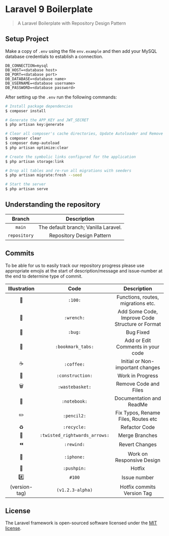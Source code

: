 # Laravel 9 Boilerplate
> A Laravel Boilerplate with Repository Design Pattern

## Setup Project
Make a copy of `.env` using the file `env.example` and then add your MySQL database credentials to establish a connection.

```
DB_CONNECTION=mysql
DB_HOST=<database host>
DB_PORT=<database port>
DB_DATABASE=<database name>
DB_USERNAME=<database username>
DB_PASSWORD=<database password>
```


After setting up the `.env` run the following commands:
```bash
# Install package dependencies 
$ composer install

# Generate the APP_KEY and JWT_SECRET
$ php artisan key:generate

# Clear all composer's cache directories, Update Autoloader and Remove the cached bootstrap files
$ composer clear
$ composer dump-autoload
$ php artisan optimize:clear

# Create the symbolic links configured for the application
$ php artisan storage:link

# Drop all tables and re-run all migrations with seeders
$ php artisan migrate:fresh --seed

# Start the server
$ php artisan serve
```

## Understanding the repository
|Branch        		 |Description                           |
|:------------------:|:------------------------------------:|
|`main`              |The default branch; Vanilla Laravel.  |
|`repository`        |Repository Design Pattern             |

## Commits 
To be able for us to easily track our repository progress please use appropriate emojis at the start of description/message and issue-number at the end to determine type of commit.

| Illustration              | Code                          | Description                                   |
|:-------------------------:|:-----------------------------:|:---------------------------------------------:|
|:100:                      |`:100:`                        |Functions, routes, migrations etc.             |
|:wrench:                   |`:wrench:`                     |Add Some Code, Improve Code Structure or Format|
|:bug:                      |`:bug:`                        |Bug Fixed                                      |
|:bookmark_tabs:            |`:bookmark_tabs:`              |Add or Edit Comments in your code              |
|:coffee:                   |`:coffee:`                     |Initial or Non-important changes               |
|:construction:             |`:construction:`               |Work in Progress                               |
|:wastebasket:              |`:wastebasket:`                |Remove Code and Files                          |
|:notebook:                 |`:notebook:`                   |Documentation and ReadMe                       |
|:pencil2:                  |`:pencil2:`                    |Fix Typos, Rename Files, Routes etc            |
|:recycle:                  |`:recycle:`                    |Refactor Code                                  |
|:twisted_rightwards_arrows:|`:twisted_rightwards_arrows:`  |Merge Branches                                 |
|:rewind:                   |`:rewind:`                     |Revert Changes                                 |
|:iphone:                   |`:iphone:`                     |Work on Responsive Design                      |
|:pushpin:                  |`:pushpin:`                    |Hotfix                                         |
|:hash:                     |`#100`                         |Issue number                                   |
|(version-tag)              |`(v1.2.3-alpha)`               |Hotfix commits Version Tag                     |



## License

The Laravel framework is open-sourced software licensed under the [MIT license](https://opensource.org/licenses/MIT).